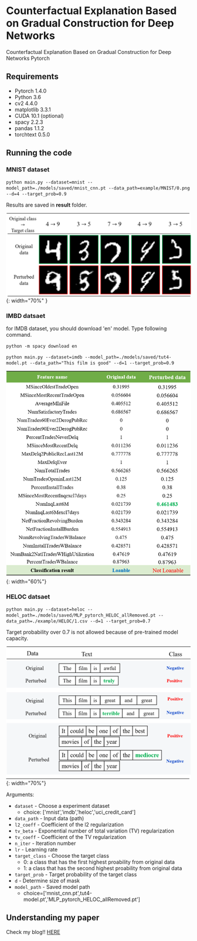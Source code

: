 # Counterfactual Explanation Based on Gradual Construction for Deep Networks
Counterfactual Explanation Based on Gradual Construction for Deep Networks Pytorch


## Requirements

- Pytorch 1.4.0 
- Python 3.6
- cv2 4.4.0
- matplotlib 3.3.1
- CUDA 10.1 (optional)
- spacy 2.2.3
- pandas 1.1.2
- torchtext 0.5.0

## Running the code

### MNIST dataset

```shell
python main.py --dataset=mnist --model_path=./models/saved/mnist_cnn.pt --data_path=example/MNIST/0.png --d=4 --target_prob=0.9
```

Results are saved in **result** folder.

![2](./assets/fig1.png ){: width="70%" }


### IMBD datsaet

for IMDB dataset, you should download 'en' model. Type following command.

```shell
python -m spacy download en
```

```shell
python main.py --dataset=imdb --model_path=./models/saved/tut4-model.pt --data_path="This film is good" --d=1 --target_prob=0.9
```
![2](./assets/fig2.png){: width="60%"}

### HELOC datsaet

```shell
python main.py --dataset=heloc --model_path=./models/saved/MLP_pytorch_HELOC_allRemoved.pt --data_path=./example/HELOC/1.csv --d=1 --target_prob=0.7
```

Target probability over 0.7 is not allowed because of pre-trained model capacity. 

![2](./assets/fig3.png){: width="70%"}

Arguments:

- `dataset` - Choose a experiment dataset 
	- choice: ['mnist','imdb','heloc','uci_credit_card'] 
- `data_path` - Input data (path)
- `l2_coeff` - Coefficient of the l2 regularization
- `tv_beta` - Exponential number of total variation (TV) regularization
- `tv_coeff` - Coefficient of the TV regularization
- `n_iter` - Iteration number
- `lr` - Learning rate
- `target_class` - Choose the target class 
	- 0: a class that has the first highest proability from original data
	- 1: a class that has the second highest proability from original data
- `target_prob` - Target probability of the target class
- `d` - Determine size of mask
- `model_path` - Saved model path 
	- choice=['mnist_cnn.pt',tut4-model.pt','MLP_pytorch_HELOC_allRemoved.pt'] 


## Understanding my paper

Check my blog!!
[HERE](https://da2so.github.io/2020-09-14-Counterfactual_Explanation_Based_on_Gradual_Construction_for_Deep_Networks/)